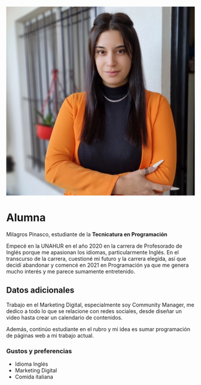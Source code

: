 ![Logo UNAHUR](./assets/foto%20perfil.jpg)

# Alumna
Milagros Pinasco, estudiante de la **Tecnicatura en Programación**

Empecé en la UNAHUR en el año 2020 en la carrera de Profesorado de Inglés porque me apasionan los idiomas, particularmente Inglés.
En el transcurso de la carrera, cuestioné mi futuro y la carrera elegida, así que decidí abandonar y comencé en 2021 en Programación ya que me genera mucho interés y me parece sumamente entretenido.


## Datos adicionales
Trabajo en el Marketing Digital, especialmente soy Community Manager, me dedico a todo lo que se relacione con redes sociales, desde diseñar un video hasta crear un calendario de contenidos.

Además, continúo estudiante en el rubro y mi idea es sumar programación de páginas web a mi trabajo actual.

### Gustos y preferencias
* Idioma Inglés
* Marketing Digital
* Comida italiana

